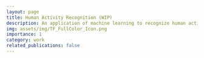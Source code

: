 ```yaml
---
layout: page
title: Human Activity Recognition (WIP)
description: An application of machine learning to recognize human activities from sensor data.
img: assets/img/TF_FullColor_Icon.png
importance: 1
category: work
related_publications: false
---
```


